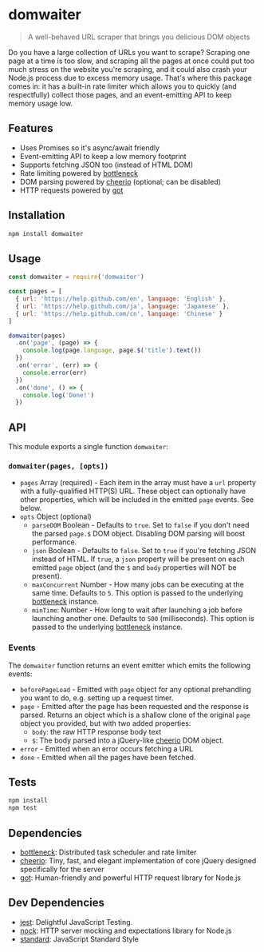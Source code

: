 # domwaiter

> A well-behaved URL scraper that brings you delicious DOM objects

Do you have a large collection of URLs you want to scrape? Scraping one page at a time is too slow, and scraping all the pages at once could put too much stress on the website you're scraping, and it could also crash your Node.js process due to excess memory usage. That's where this package comes in: it has a built-in rate limiter which allows you to quickly (and respectfully) collect those pages, and an event-emitting API to keep memory usage low.

## Features

- Uses Promises so it's async/await friendly
- Event-emitting API to keep a low memory footprint
- Supports fetching JSON too (instead of HTML DOM)
- Rate limiting powered by [bottleneck](https://ghub.io/bottleneck)
- DOM parsing powered by [cheerio](https://ghub.io/cheerio) (optional; can be disabled)
- HTTP requests powered by [got](https://ghub.io/got)

## Installation

```sh
npm install domwaiter
```

## Usage

```js
const domwaiter = require('domwaiter')

const pages = [
  { url: 'https://help.github.com/en', language: 'English' },
  { url: 'https://help.github.com/ja', language: 'Japanese' },
  { url: 'https://help.github.com/cn', language: 'Chinese' }
]

domwaiter(pages)
  .on('page', (page) => {
    console.log(page.language, page.$('title').text())
  })
  .on('error', (err) => {
    console.error(err)
  })
  .on('done', () => {
    console.log('Done!')
  })
```

## API

This module exports a single function `domwaiter`:

### `domwaiter(pages, [opts])`

- `pages` Array (required) - Each item in the array must have a `url` property with a fully-qualified HTTP(S) URL. These object can optionally have other properties, which will be included in the emitted `page` events. See below.
- `opts` Object (optional)
  - `parseDOM` Boolean - Defaults to `true`. Set to `false` if you don't need the parsed `page.$` DOM object. Disabling DOM parsing will boost performance.
  - `json` Boolean - Defaults to `false`. Set to `true` if you're fetching JSON instead of HTML. If `true`, a `json` property will be present on each emitted `page` object (and the `$` and `body` properties will NOT be present).
  - `maxConcurrent` Number - How many jobs can be executing at the same time. Defaults to `5`. This option is passed to the underlying [bottleneck](https://ghub.io/bottleneck#docs) instance.
  - `minTime`: Number - How long to wait after launching a job before launching another one. Defaults to `500` (milliseconds). This option is passed to the underlying [bottleneck](https://ghub.io/bottleneck#docs) instance.

### Events

The `domwaiter` function returns an event emitter which emits the following events:

- `beforePageLoad` - Emitted with `page` object for any optional prehandling you want to do, e.g. setting up a request timer.
- `page` - Emitted after the page has been requested and the response is parsed. Returns an object which is a shallow clone of the original `page` object you provided, but with two added properties:
  - `body`: the raw HTTP response body text
  - `$`: The body parsed into a jQuery-like [cheerio](https://ghub.io/cheerio) DOM object.
- `error` - Emitted when an error occurs fetching a URL
- `done` - Emitted when all the pages have been fetched.

## Tests

```sh
npm install
npm test
```

## Dependencies

- [bottleneck](https://ghub.io/bottleneck): Distributed task scheduler and rate limiter
- [cheerio](https://ghub.io/cheerio): Tiny, fast, and elegant implementation of core jQuery designed specifically for the server
- [got](https://ghub.io/got): Human-friendly and powerful HTTP request library for Node.js

## Dev Dependencies

- [jest](https://ghub.io/jest): Delightful JavaScript Testing.
- [nock](https://ghub.io/nock): HTTP server mocking and expectations library for Node.js
- [standard](https://ghub.io/standard): JavaScript Standard Style